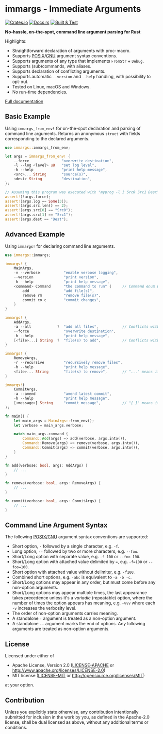 # immargs - Immediate Arguments

[![Crates.io](https://img.shields.io/crates/v/immargs?logo=rust&label=Crates.io&labelColor=black)](https://crates.io/crates/immargs)
[![Docs.rs](https://img.shields.io/docsrs/immargs?logo=rust&label=Docs.rs&labelColor=black)](https://docs.rs/immargs/)
[![Built & Test](https://img.shields.io/github/actions/workflow/status/pliden/immargs/build-test.yaml?logo=github&label=Build%20%26%20Test&labelColor=black)](https://github.com/pliden/immargs/actions/workflows/build-test.yaml)

__No-hassle, on-the-spot, command line argument parsing for Rust__

Highlights:

* Straightforward declaration of arguments with proc-macro.
* Supports [POSIX](https://pubs.opengroup.org/onlinepubs/9799919799/basedefs/V1_chap12.html)/[GNU](https://www.gnu.org/software/libc/manual/html_node/Argument-Syntax.html) argument syntax conventions.
* Supports arguments of any type that implements `FromStr` + `Debug`.
* Supports (sub)commands, with aliases.
* Supports declaration of conflicting arguments.
* Supports automatic `--version` and `--help` handling, with possibility to opt-out.
* Tested on Linux, macOS and Windows.
* No run-time dependencies.

[Full documentation](https://docs.rs/immargs/)

## Basic Example

Using `immargs_from_env!` for on-the-spot declaration and parsing of command line
arguments. Returns an anonymous `struct` with fields corresponding to the declared
arguments.

```rust
use immargs::immargs_from_env;

let args = immargs_from_env! {
    --force               "overwrite destination",
    -l --log <level> u8   "set log level",
    -h --help             "print help message",
    <src>... String       "source(s)",
    <dest> String         "destination",
};

// Assuming this program was executed with "myprog -l 3 Src0 Src1 Dest"
assert!(!args.force);
assert!(args.log == Some(3));
assert!(args.src.len() == 2);
assert!(args.src[0] == "Src0");
assert!(args.src[1] == "Src1");
assert!(args.dest == "Dest");
```

## Advanced Example

Using `immargs!` for declaring command line arguments.

```rust
use immargs::immargs;

immargs! {
    MainArgs,
    -v --verbose           "enable verbose logging",
    --version              "print version",
    -h --help              "print help message",
    <command> Command      "the command to run" {     // Command enum will be named "Command"
        add                "add file(s)",
        remove rm          "remove file(s)",
        commit co c        "commit changes",
    }
}

immargs! {
    AddArgs,
    -a --all            ?  "add all files",           // Conflicts with [<file>...]
    --force                "overwrite destination",
    -h --help              "print help message",
    [<file>...] String  ?  "file(s) to add",          // Conflicts with -a, --all
}

immargs! {
    RemoveArgs,
    -r --recursive         "recursively remove files",
    -h --help              "print help message",
    <file>... String       "file(s) to remove",       // "..." means it's a variadic argument
}

immargs!(
    CommitArgs,
    -a --amend             "amend latest commit",
    -h --help              "print help message",
    [<message>] String     "commit message",          // "[ ]" means it's an optional argument
);

fn main() {
    let main_args = MainArgs::from_env();
    let verbose = main_args.verbose;

    match main_args.command {
        Command::Add(args) => add(verbose, args.into()),
        Command::Remove(args) => remove(verbose, args.into()),
        Command::Commit(args) => commit(verbose, args.into()),
    }
}

fn add(verbose: bool, args: AddArgs) {
    // ...
}

fn remove(verbose: bool, args: RemoveArgs) {
    // ...
}

fn commit(verbose: bool, args: CommitArgs) {
    // ...
}
```

## Command Line Argument Syntax

The following [POSIX/GNU](https://www.gnu.org/software/libc/manual/html_node/Argument-Syntax.html)
argument syntax conventions are supported:
* Short option, `-` followed by a single character, e.g. `-f`.
* Long option, `--` followed by two or more characters, e.g. `--foo`.
* Short/Long option with separate value, e.g. `-f 100` or `--foo 100`.
* Short/Long option with attached value delimited by `=`, e.g. `-f=100` or `--foo=100`.
* Short option with attached value without delimiter, e.g. `-f100`.
* Combined short options, e.g. `-abc` is equivalent to `-a -b -c`.
* Short/Long options may appear in any order, but must come before any non-option arguments.
* Short/Long options may appear multiple times, the last appearance takes precedence unless
  it's a _variadic_ (repeatable) option, where the number of times the option appears has
  meaning, e.g. `-vvv` where each `-v` increases the verbosity level.
* The order of non-option arguments carries meaning.
* A standalone `-` argument is treated as a non-option argument.
* A standalone `--` argument marks the end of options. Any following arguments are treated
  as non-option arguments.

## License

Licensed under either of

 * Apache License, Version 2.0
   ([LICENSE-APACHE](LICENSE-APACHE) or <http://www.apache.org/licenses/LICENSE-2.0>)
 * MIT license
   ([LICENSE-MIT](LICENSE-MIT) or <http://opensource.org/licenses/MIT>)

at your option.

## Contribution

Unless you explicitly state otherwise, any contribution intentionally submitted
for inclusion in the work by you, as defined in the Apache-2.0 license, shall be
dual licensed as above, without any additional terms or conditions.
